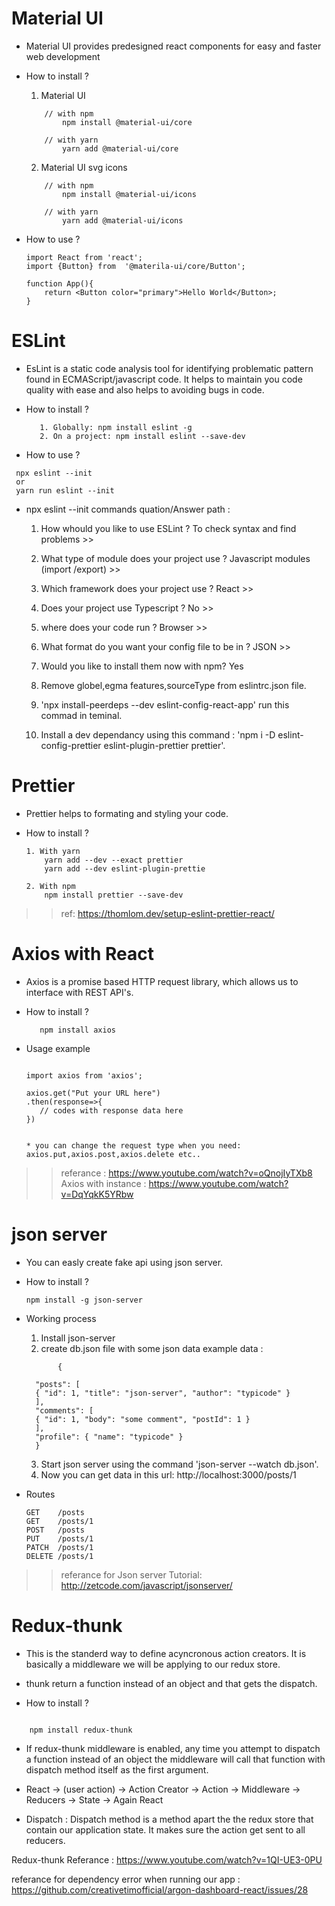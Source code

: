 # Material UI

- Material UI provides predesigned react components for easy and faster web development

- How to install ?

  1. Material UI

  ```
      // with npm
          npm install @material-ui/core

      // with yarn
          yarn add @material-ui/core

  ```

  2. Material UI svg icons

  ```
      // with npm
          npm install @material-ui/icons

      // with yarn
          yarn add @material-ui/icons

  ```

- How to use ?

  ```
  import React from 'react';
  import {Button} from  '@materila-ui/core/Button';

  function App(){
      return <Button color="primary">Hello World</Button>;
  }

  ```

# ESLint

- EsLint is a static code analysis tool for identifying problematic pattern found in ECMAScript/javascript code. It helps to maintain you code quality with ease and also helps to avoiding bugs in code.

- How to install ?

  ```
     1. Globally: npm install eslint -g
     2. On a project: npm install eslint --save-dev

  ```

- How to use ?

```
 npx eslint --init
 or
 yarn run eslint --init

```

- npx eslint --init commands quation/Answer path :

  1. How whould you like to use ESLint ? To check syntax and find problems >>
  2. What type of module does your project use ? Javascript modules (import /export) >>
  3. Which framework does your project use ? React >>
  4. Does your project use Typescript ? No >>
  5. where does your code run ? Browser >>
  6. What format do you want your config file to be in ? JSON >>
  7. Would you like to install them now with npm? Yes

  8. Remove globel,egma features,sourceType from eslintrc.json file.
  9. 'npx install-peerdeps --dev eslint-config-react-app' run this commad in teminal.
  10. Install a dev dependancy using this command : 'npm i -D eslint-config-prettier eslint-plugin-prettier prettier'.

# Prettier

- Prettier helps to formating and styling your code.

- How to install ?

  ```
  1. With yarn
      yarn add --dev --exact prettier
      yarn add --dev eslint-plugin-prettie

  2. With npm
      npm install prettier --save-dev

  ```

> > ref: https://thomlom.dev/setup-eslint-prettier-react/

# Axios with React

- Axios is a promise based HTTP request library, which allows us to interface with REST API's.

- How to install ?

  ```
     npm install axios

  ```

- Usage example

  ```

  import axios from 'axios';

  axios.get("Put your URL here")
  .then(response=>{
     // codes with response data here
  })


  * you can change the request type when you need: axios.put,axios.post,axios.delete etc..

  ```

> > referance : https://www.youtube.com/watch?v=oQnojIyTXb8
> > Axios with instance : https://www.youtube.com/watch?v=DqYqkK5YRbw

# json server

- You can easly create fake api using json server.
- How to install ?

  ```
  npm install -g json-server
  ```

- Working process

  1.  Install json-server
  2.  create db.json file with some json data
      example data :

  ```
         {

    "posts": [
    { "id": 1, "title": "json-server", "author": "typicode" }
    ],
    "comments": [
    { "id": 1, "body": "some comment", "postId": 1 }
    ],
    "profile": { "name": "typicode" }
    }

  ```

  3.  Start json server using the command 'json-server --watch db.json'.
  4.  Now you can get data in this url: http://localhost:3000/posts/1

- Routes

  ```
  GET    /posts
  GET    /posts/1
  POST   /posts
  PUT    /posts/1
  PATCH  /posts/1
  DELETE /posts/1
  ```


>> referance for Json server Tutorial: http://zetcode.com/javascript/jsonserver/


# Redux-thunk

- This is the standerd way to define acyncronous action creators. It is basically a middleware we will be applying to our redux store.
- thunk return a function instead of an object and that gets the dispatch.

- How to install ?
```

    npm install redux-thunk

```

- If redux-thunk middleware is enabled, any time you attempt to dispatch a function instead of an object the middleware will call that function with dispatch  method itself as the first argument.

- React -> (user action) -> Action Creator -> Action -> Middleware -> Reducers -> State -> Again React

- Dispatch : Dispatch method is a method apart the the redux store that contain our application state. It makes sure the action get sent to all reducers.

 Redux-thunk Referance : https://www.youtube.com/watch?v=1QI-UE3-0PU

referance for dependency error when running our app : https://github.com/creativetimofficial/argon-dashboard-react/issues/28
